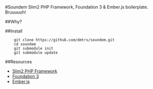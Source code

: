 #Soundem
Slim2 PHP Framework, Foundation 3 & Ember.js boilerplate. Bruuuuuh!

##Why?

##Install

```
    git clone https://github.com/dmtrs/soundem.git
    cd soundem
    git submodule init
    git submodule update
```

##Resources
- [Slim2 PHP Framework](https://github.com/codeguy/Slim)
- [Foundation 3](https://github.com/zurb/foundation)
- [Ember.js](https://raw.github.com/emberjs/ember.js/)  

